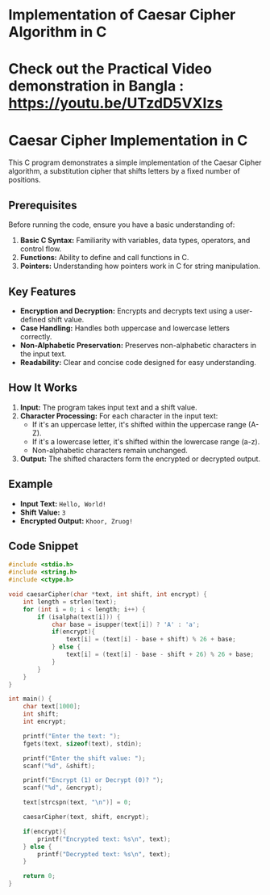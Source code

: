 # Implementation of Caesar Cipher Algorithm in C

# Check out the Practical Video demonstration in Bangla : https://youtu.be/UTzdD5VXIzs

# Caesar Cipher Implementation in C

This C program demonstrates a simple implementation of the Caesar Cipher algorithm, a substitution cipher that shifts letters by a fixed number of positions.

## Prerequisites

Before running the code, ensure you have a basic understanding of:

1.  **Basic C Syntax:** Familiarity with variables, data types, operators, and control flow.
2.  **Functions:** Ability to define and call functions in C.
3.  **Pointers:** Understanding how pointers work in C for string manipulation.

## Key Features

* **Encryption and Decryption:** Encrypts and decrypts text using a user-defined shift value.
* **Case Handling:** Handles both uppercase and lowercase letters correctly.
* **Non-Alphabetic Preservation:** Preserves non-alphabetic characters in the input text.
* **Readability:** Clear and concise code designed for easy understanding.

## How It Works

1.  **Input:** The program takes input text and a shift value.
2.  **Character Processing:** For each character in the input text:
    * If it's an uppercase letter, it's shifted within the uppercase range (A-Z).
    * If it's a lowercase letter, it's shifted within the lowercase range (a-z).
    * Non-alphabetic characters remain unchanged.
3.  **Output:** The shifted characters form the encrypted or decrypted output.

## Example

* **Input Text:** `Hello, World!`
* **Shift Value:** `3`
* **Encrypted Output:** `Khoor, Zruog!`


## Code Snippet

```c
#include <stdio.h>
#include <string.h>
#include <ctype.h>

void caesarCipher(char *text, int shift, int encrypt) {
    int length = strlen(text);
    for (int i = 0; i < length; i++) {
        if (isalpha(text[i])) {
            char base = isupper(text[i]) ? 'A' : 'a';
            if(encrypt){
                text[i] = (text[i] - base + shift) % 26 + base;
            } else {
                text[i] = (text[i] - base - shift + 26) % 26 + base;
            }
        }
    }
}

int main() {
    char text[1000];
    int shift;
    int encrypt;

    printf("Enter the text: ");
    fgets(text, sizeof(text), stdin);

    printf("Enter the shift value: ");
    scanf("%d", &shift);

    printf("Encrypt (1) or Decrypt (0)? ");
    scanf("%d", &encrypt);

    text[strcspn(text, "\n")] = 0;

    caesarCipher(text, shift, encrypt);

    if(encrypt){
        printf("Encrypted text: %s\n", text);
    } else {
        printf("Decrypted text: %s\n", text);
    }

    return 0;
}
